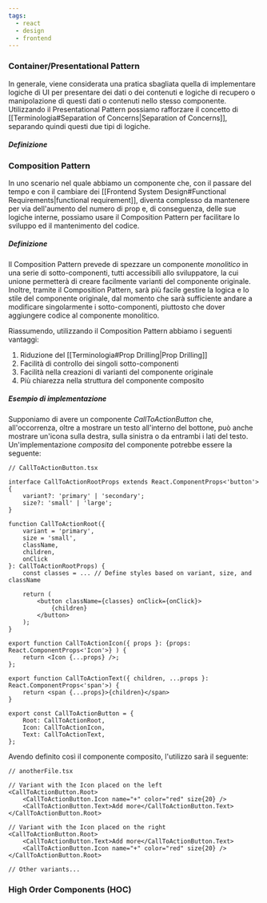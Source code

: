 ```yaml
---
tags:
  - react
  - design
  - frontend
---
```

### Container/Presentational Pattern

In generale, viene considerata una pratica sbagliata quella di implementare logiche di UI per presentare dei dati o dei contenuti e logiche di recupero o manipolazione di questi dati o contenuti nello stesso componente. Utilizzando il Presentational Pattern possiamo rafforzare il concetto di [[Terminologia#Separation of Concerns|Separation of Concerns]], separando quindi questi due tipi di logiche.

##### Definizione



### Composition Pattern

In uno scenario nel quale abbiamo un componente che, con il passare del tempo e con il cambiare dei [[Frontend System Design#Functional Requirements|functional requirement]], diventa complesso da mantenere per via dell'aumento del numero di prop e, di conseguenza, delle sue logiche interne, possiamo usare il Composition Pattern per facilitare lo sviluppo ed il mantenimento del codice.

##### Definizione

Il Composition Pattern prevede di spezzare un componente *monolitico* in una serie di sotto-componenti, tutti accessibili allo sviluppatore, la cui unione permetterà di creare facilmente varianti del componente originale. 
Inoltre, tramite il Composition Pattern, sarà più facile gestire la logica e lo stile del componente originale, dal momento che sarà sufficiente andare a modificare singolarmente i sotto-componenti, piuttosto che dover aggiungere codice al componente monolitico.

Riassumendo, utilizzando il Composition Pattern abbiamo i seguenti vantaggi:

1. Riduzione del [[Terminologia#Prop Drilling|Prop Drilling]]
2. Facilità di controllo dei singoli sotto-componenti
3. Facilità nella creazioni di varianti del componente originale
4. Più chiarezza nella struttura del componente composito

##### Esempio di implementazione

Supponiamo di avere un componente *CallToActionButton* che, all'occorrenza, oltre a mostrare un testo all'interno del bottone, può anche mostrare un'icona sulla destra, sulla sinistra o da entrambi i lati del testo. Un'implementazione *composita* del componente potrebbe essere la seguente:

```tsx
// CallToActionButton.tsx

interface CallToActionRootProps extends React.ComponentProps<'button'> {
	variant?: 'primary' | 'secondary';
	size?: 'small' | 'large';
}

function CallToActionRoot({
	variant = 'primary',
	size = 'small',
	className,
	children,
	onClick
}: CallToActionRootProps) {
	const classes = ... // Define styles based on variant, size, and className

	return (
		<button className={classes} onClick={onClick}>
			{children}
		</button>
	);
}

export function CallToActionIcon({ props }: {props: React.ComponentProps<'Icon'>} ) {  
	return <Icon {...props} />;  
};

export function CallToActionText({ children, ...props }: React.ComponentProps<'span'>) {
	return <span {...props}>{children}</span>
}

export const CallToActionButton = {
	Root: CallToActionRoot,
	Icon: CallToActionIcon,
	Text: CallToActionText,
};
```

Avendo definito così il componente composito, l'utilizzo sarà il seguente:

```tsx
// anotherFile.tsx

// Variant with the Icon placed on the left
<CallToActionButton.Root>
	<CallToActionButton.Icon name="+" color="red" size{20} />
	<CallToActionButton.Text>Add more</CallToActionButton.Text>
</CallToActionButton.Root>

// Variant with the Icon placed on the right
<CallToActionButton.Root>
	<CallToActionButton.Text>Add more</CallToActionButton.Text>
	<CallToActionButton.Icon name="+" color="red" size{20} />
</CallToActionButton.Root>

// Other variants...
```

### High Order Components (HOC)